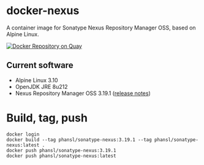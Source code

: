 # docker-nexus
A container image for Sonatype Nexus Repository Manager OSS, based on Alpine Linux.

[![Docker Repository on Quay](https://quay.io/repository/travelaudience/docker-nexus/status "Docker Repository on Quay")](https://quay.io/repository/travelaudience/docker-nexus)

## Current software

* Alpine Linux 3.10
* OpenJDK JRE 8u212
* Nexus Repository Manager OSS 3.19.1 ([release notes](https://help.sonatype.com/repomanager3/release-notes/2019-release-notes#id-2019ReleaseNotes-RepositoryManager3.17.0))

# Build, tag, push
```
docker login
docker build --tag phansl/sonatype-nexus:3.19.1 --tag phansl/sonatype-nexus:latest .
docker push phansl/sonatype-nexus:3.19.1
docker push phansl/sonatype-nexus:latest
```

